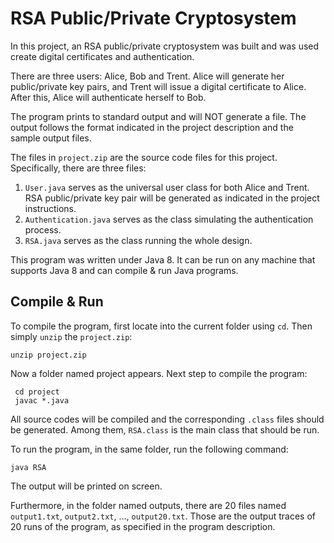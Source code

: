 # RSA Public/Private Cryptosystem

In this project, an RSA public/private cryptosystem was built and was used create digital certificates and authentication.

There are three users: Alice, Bob and Trent. Alice will generate her public/private key pairs, and Trent will issue a digital certificate to Alice. After this, Alice will authenticate herself to Bob.

The program prints to standard output and will NOT generate a file. The output follows the format indicated in the project description and the sample output files.
 
The files in `project.zip` are the source code files for this project. Specifically, there are three files:

1. `User.java` serves as the universal user class for both Alice and Trent. RSA public/private key pair will be generated as indicated in the project instructions.
2. `Authentication.java` serves as the class simulating the authentication process.
3. `RSA.java` serves as the class running the whole design.

This program was written under Java 8. It can be run on any machine that supports Java 8 and can compile & run Java programs.

## Compile & Run

To compile the program, first locate into the current folder using `cd`. Then simply `unzip` the `project.zip`:

```
unzip project.zip
```

Now a folder named project appears. Next step to compile the program:

```
 cd project
 javac *.java
```

All source codes will be compiled and the corresponding `.class` files should be generated. Among them, `RSA.class` is the main class that should be run.

To run the program, in the same folder, run the following command:

``` 
java RSA
```

The output will be printed on screen.

Furthermore, in the folder named outputs, there are 20 files named `output1.txt`, `output2.txt`, ..., `output20.txt`. Those are the output traces of 20 runs of the program, as specified in the program description.

 
 
